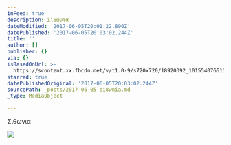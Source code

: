 ```yaml
---
inFeed: true
description: Σιθωνια
dateModified: '2017-06-05T20:01:22.890Z'
datePublished: '2017-06-05T20:03:02.244Z'
title: ''
author: []
publisher: {}
via: {}
isBasedOnUrl: >-
  https://scontent.xx.fbcdn.net/v/t1.0-9/s720x720/18920392_10155407651528156_5968430257331002094_n.jpg?oh=566d6409e322d6dd5eabd2fd442a96a0&oe=599C1583
starred: true
datePublishedOriginal: '2017-06-05T20:03:02.244Z'
sourcePath: _posts/2017-06-05-si8wnia.md
_type: MediaObject

---
```

Σιθωνια

<article style=""><img src="https://scontent.xx.fbcdn.net/v/t1.0-9/s720x720/18920392_10155407651528156_5968430257331002094_n.jpg?oh=566d6409e322d6dd5eabd2fd442a96a0&amp;oe=599C1583" /></article>